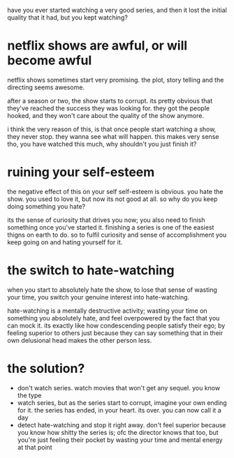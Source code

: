 have you ever started watching a very good series, and then it lost the initial
quality that it had, but you kept watching?

# netflix shows are awful, or will become awful
netflix shows sometimes start very promising. the plot, story telling and
the directing seems awesome.

after a season or two, the show starts to corrupt. its pretty obvious that
they've reached the success they was looking for. they got the people hooked,
and they won't care about the quality of the show anymore.

i think the very reason of this, is that once people start watching a show, they
never stop. they wanna see what will happen. this makes very sense tho, you have
watched this much, why shouldn't you just finish it?

# ruining your self-esteem
the negative effect of this on your self self-esteem is obvious. you hate the
show. you used to love it, but now its not good at all. so why do you keep doing
something you hate?

its the sense of curiosity that drives you now; you also need to finish
something once you've started it. finishing a series is one of the easiest
thigns on earth to do. so to fulfil curiosity and sense of accomplishment you
keep going on and hating yourself for it.

# the switch to hate-watching
when you start to absolutely hate the show, to lose that sense of wasting your
time, you switch your genuine interest into hate-watching.

hate-watching is a mentally destructive activity; wasting your time on something
you absolutely hate, and feel overpowered by the fact that you can mock it. its
exactly like how condescending people satisfy their ego; by feeling superior to
others just because they can say something that in their own delusional head
makes the other person less.

# the solution?
- don't watch series. watch movies that won't get any sequel. you know the type
- watch series, but as the series start to corrupt, imagine your own ending for
  it. the series has ended, in your heart. its over. you can now call it a day
- detect hate-watching and stop it right away. don't feel superior because you
know how shitty the series is; ofc the director knows that too, but you're just
feeling their pocket by wasting your time and mental energy at that point

